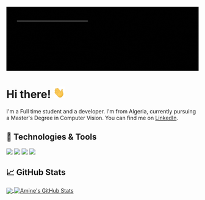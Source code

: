 
![](https://github.com/A-M-Amine/A-M-Amine/blob/main/ProfileBanner.gif)

# Hi there! <img src="https://github.com/A-M-Amine/A-M-Amine/blob/main/wave.gif" width="30px" height="30px" />

I'm a Full time student and a developer. I'm from Algeria, currently pursuing a Master's Degree in Computer Vision. You can find me on <a href="https://www.linkedin.com/in/ahmane-mohamed-amine/">LinkedIn</a>.

## 🔧 Technologies & Tools
![](https://img.shields.io/badge/Code-Python-informational?style=flat&logo=python&logoColor=white&color=2bbc8a)
![](https://img.shields.io/badge/Code-JavaScript-informational?style=flat&logo=javascript&logoColor=white&color=2bbc8a)
![](https://img.shields.io/badge/Code-Bootstrap-informational?style=flat&logo=bootstrap&logoColor=white&color=2bbc8a)
![](https://img.shields.io/badge/Editor-IntelliJ_IDEA-informational?style=flat&logo=intellij-idea&logoColor=white&color=2bbc8a)



## &#x1f4c8; GitHub Stats

<a href="https://github.com/A-M-Amine">
  <img align="center" src="https://github-readme-stats.vercel.app/api/top-langs/?username=A-M-Amine&hide=java,html,tex&title_color=ffffff&text_color=c9cacc&icon_color=2bbc8a&bg_color=1d1f21&langs_count=3" />
</a>
<a href="https://github.com/A-M-Amine">
  <img align="center" src="https://github-readme-stats.vercel.app/api?username=A-M-Amine&show_icons=true&line_height=27&count_private=true&title_color=ffffff&text_color=c9cacc&icon_color=2bbc8a&bg_color=1d1f21" alt="Amine's GitHub Stats" />
</a>








<!-- Resources -->
<!-- Icons: https://simpleicons.org/ -->
<!-- GitHub Stats: https://github.com/anuraghazra/github-readme-stats -->
<!-- Emojis: https://emojipedia.org/emoji/ -->
<!-- HTML Emojis: https://www.fileformat.info/index.htm -->
<!-- Shields: https://shields.io/ -->
<!-- Awesome GitHub Profile README: https://github.com/abhisheknaiidu/awesome-github-profile-readme -->
